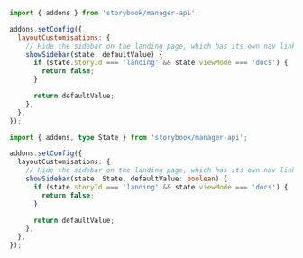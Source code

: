 ```js filename="./storybook/manager.js" renderer="common" language="js"
import { addons } from 'storybook/manager-api';

addons.setConfig({
  layoutCustomisations: {
    // Hide the sidebar on the landing page, which has its own nav links to other pages.
    showSidebar(state, defaultValue) {
      if (state.storyId === 'landing' && state.viewMode === 'docs') {
        return false;
      }

      return defaultValue;
    },
  },
});
```

```ts filename="./storybook/manager.ts" renderer="common" language="ts"
import { addons, type State } from 'storybook/manager-api';

addons.setConfig({
  layoutCustomisations: {
    // Hide the sidebar on the landing page, which has its own nav links to other pages.
    showSidebar(state: State, defaultValue: boolean) {
      if (state.storyId === 'landing' && state.viewMode === 'docs') {
        return false;
      }

      return defaultValue;
    },
  },
});
```
